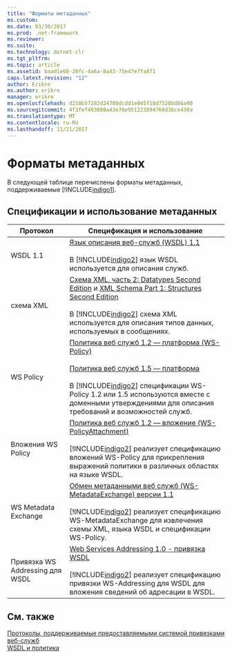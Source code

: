 ```yaml
---
title: "Форматы метаданных"
ms.custom: 
ms.date: 03/30/2017
ms.prod: .net-framework
ms.reviewer: 
ms.suite: 
ms.technology: dotnet-clr
ms.tgt_pltfrm: 
ms.topic: article
ms.assetid: baad1e68-28fc-4a6a-8a43-75e47e7fa871
caps.latest.revision: "12"
author: Erikre
ms.author: erikre
manager: erikre
ms.openlocfilehash: d250b57282d24780dcdd1e045f18d7528bd86a90
ms.sourcegitcommit: 4f3fef493080a43e70e951223894768d36ce430a
ms.translationtype: MT
ms.contentlocale: ru-RU
ms.lasthandoff: 11/21/2017
---
```

# <a name="metadata-formats"></a>Форматы метаданных
В следующей таблице перечислены форматы метаданных, поддерживаемые [!INCLUDE[indigo1](../../../../includes/indigo1-md.md)].  
  
## <a name="metadata-specifications-and-usage"></a>Спецификации и использование метаданных  
  
|Протокол|Спецификация и использование|  
|--------------|-----------------------------|  
|WSDL 1.1|[Язык описания веб-служб (WSDL) 1.1](http://go.microsoft.com/fwlink/?LinkId=94859)<br /><br /> В [!INCLUDE[indigo2](../../../../includes/indigo2-md.md)] язык WSDL используется для описания служб.|  
|схема XML|[Схема XML, часть 2: Datatypes Second Edition](http://go.microsoft.com/fwlink/?LinkId=94861) и [XML Schema Part 1: Structures Second Edition](http://go.microsoft.com/fwlink/?LinkId=94862)<br /><br /> В [!INCLUDE[indigo2](../../../../includes/indigo2-md.md)] схема XML используется для описания типов данных, используемых в сообщениях.|  
|WS Policy|[Политика веб служб 1.2 — платформа (WS-Policy)](http://go.microsoft.com/fwlink/?LinkId=94864)<br /><br /> [Политика веб служб 1.5 — платформа](http://go.microsoft.com/fwlink/?LinkId=94865)<br /><br /> В [!INCLUDE[indigo2](../../../../includes/indigo2-md.md)] спецификации WS-Policy 1.2 или 1.5 используются вместе с доменными утверждениями для описания требований и возможностей служб.|  
|Вложения WS Policy|[Политика веб служб 1.2 — вложение (WS-PolicyAttachment)](http://go.microsoft.com/fwlink/?LinkId=94866)<br /><br /> [!INCLUDE[indigo2](../../../../includes/indigo2-md.md)] реализует спецификацию вложений WS-Policy для прикрепления выражений политики в различных областях на языке WSDL.|  
|WS Metadata Exchange|[Обмен метаданными веб служб (WS-MetadataExchange) версии 1.1](http://go.microsoft.com/fwlink/?LinkId=94868)<br /><br /> [!INCLUDE[indigo2](../../../../includes/indigo2-md.md)] реализует спецификацию WS-MetadataExchange для извлечения схемы XML, языка WSDL и спецификации WS-Policy.|  
|Привязка WS Addressing для WSDL|[Web Services Addressing 1.0 - привязка WSDL](http://go.microsoft.com/fwlink/?LinkId=94869)<br /><br /> [!INCLUDE[indigo2](../../../../includes/indigo2-md.md)] реализует спецификацию привязки WS-Addressing для WSDL для вложения сведений об адресации в WSDL.|  
  
## <a name="see-also"></a>См. также  
 [Протоколы, поддерживаемые предоставляемыми системой привязками веб-служб](../../../../docs/framework/wcf/feature-details/web-services-protocols-supported-by-system-provided-interoperability-bindings.md)  
 [WSDL и политика](../../../../docs/framework/wcf/feature-details/wsdl-and-policy.md)
